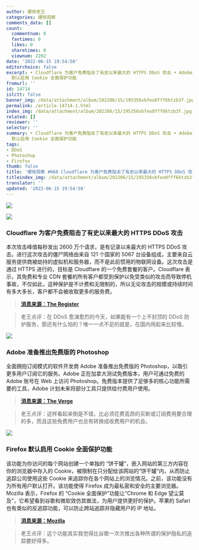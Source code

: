 ```yaml
---
author: 硬核老王
categories: 硬核观察
comments_data: []
count:
  commentnum: 0
  favtimes: 0
  likes: 0
  sharetimes: 0
  viewnum: 2202
date: '2022-06-15 19:54:58'
editorchoice: false
excerpt: • Cloudflare 为客户免费阻击了有史以来最大的 HTTPS DDoS 攻击 • Adobe 准备推出免费版的 Photoshop • Firefox
  默认启用 Cookie 全面保护功能
fromurl: ''
id: 14714
islctt: false
banner_img: /data/attachment/album/202206/15/195356vbfeo0fff6ktzb3f.jpg
permalink: /article-14714-1.html
index_img: /data/attachment/album/202206/15/195356vbfeo0fff6ktzb3f.jpg
related: []
reviewer: ''
selector: ''
summary: • Cloudflare 为客户免费阻击了有史以来最大的 HTTPS DDoS 攻击 • Adobe 准备推出免费版的 Photoshop • Firefox
  默认启用 Cookie 全面保护功能
tags:
- DDoS
- Photoshop
- Firefox
thumb: false
title: '硬核观察 #668 Cloudflare 为客户免费阻击了有史以来最大的 HTTPS DDoS 攻击'
titleindex_img: /data/attachment/album/202206/15/195356vbfeo0fff6ktzb3f.jpg
translator: ''
updated: '2022-06-15 19:54:58'
---
```


![](/data/attachment/album/202206/15/195356vbfeo0fff6ktzb3f.jpg)


![](/data/attachment/album/202206/15/195405v9qy116mlyv9eg1l.jpg)


### Cloudflare 为客户免费阻击了有史以来最大的 HTTPS DDoS 攻击


本次攻击峰值每秒发出 2600 万个请求，是有记录以来最大的 HTTPS DDoS 攻击。进行这次攻击的僵尸网络由来自 121 个国家的 5067 台设备组成，主要来自云服务提供商被劫持的虚拟机和服务器，而不是此前惯用的物联网设备。这次攻击是通过 HTTPS 进行的，目标是 Cloudflare 的一个免费套餐的客户。Cloudflare 表示，其免费和专业 CDN 套餐的所有客户都受到保护以免受类似的攻击而导致停机事故，不仅如此，这种保护是不计费和无限制的，所以无论攻击的规模或持续时间有多大多长，客户都不会被收取更多的服务费。



> 
> **[消息来源：The Register](https://www.theregister.com/2022/06/14/cloudflare-record-ddos-attack/)**
> 
> 
> 



> 
> 老王点评：在 DDoS 愈演愈烈的今天，如果能有一个上不封顶的 DDoS 防护服务，那还有什么怕的？唯一一点不足的就是，在国内用起来比较慢。
> 
> 
> 


![](/data/attachment/album/202206/15/195422nslvws9s99v8l8zs.jpg)


### Adobe 准备推出免费版的 Photoshop


全面拥抱订阅模式的软件开发商 Adobe 准备推出免费版的 Photoshop，以吸引更多用户订阅它的服务。Adobe 正在加拿大测试免费版本，用户可通过免费的 Adobe 账号在 Web 上访问 Photoshop。免费版本提供了足够多的核心功能所需要的工具，Adobe 计划未来将部分工具只提供给付费用户使用。



> 
> **[消息来源：The Verge](https://www.theverge.com/2022/6/14/23162580/photoshop-web-free-freemium-version-adobe)**
> 
> 
> 



> 
> 老王点评：这样看起来倒是不错，比必须花费高昂的买断或订阅费用要合理的多，而且这些免费用户也总有转换成收费用户的机会。
> 
> 
> 


![](/data/attachment/album/202206/15/195438ddyvinnf33gn8dn3.jpg)


### Firefox 默认启用 Cookie 全面保护功能


该功能为你访问的每个网站创建一个单独的 “饼干罐”，嵌入网站的第三方内容在你的浏览器中存入的 Cookie，被限制在只分配给该网站的“饼干罐”内，从而防止追踪公司使用这些 Cookie 来追踪你在各个网站上的浏览情况。之前，该功能没有为所有用户默认打开。该功能使得 Firefox 成为最私密和安全的主要浏览器。Mozilla 表示，Firefox 的 “Cookie 全面保护”功能让“Chrome 和 Edge 望尘莫及”，它希望看到谷歌和微软效仿其做法，为用户提供更好的保护。苹果的 Safari 也有类似的反追踪功能，可以防止跨站追踪并隐藏用户的 IP 地址。



> 
> **[消息来源：Mozilla](https://blog.mozilla.org/en/products/firefox/firefox-rolls-out-total-cookie-protection-by-default-to-all-users-worldwide/)**
> 
> 
> 



> 
> 老王点评：这个功能其实我觉得比谷歌一次次推出各种所谓的保护隐私的追踪要好得多。
> 
> 
>